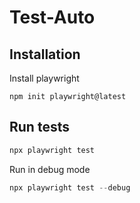 # Test-Auto

## Installation
 Install playwright
```
npm init playwright@latest
```

## Run tests

``` js
npx playwright test
```
Run in debug mode
``` js
npx playwright test --debug
```